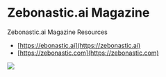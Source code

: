 # Zebonastic.ai Magazine 
Zebonastic.ai Magazine Resources

* [https://ebonastic.ai](https://zebonastic.ai)
* [https://zebonastic.com](https://zebonastic.com)      

<img src="https://raw.githubusercontent.com/aiskunks/zebonastic/main/IMG/Small_Zebo_Mag.png">





